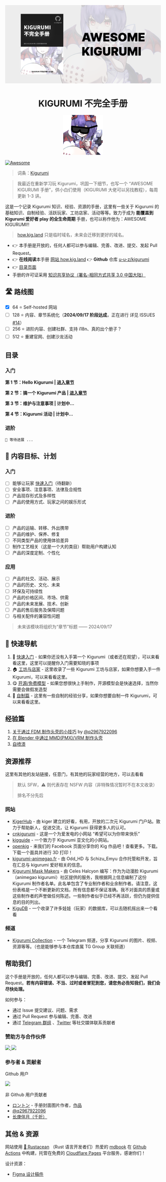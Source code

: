 <div align="center" style="margin-top: 40px; margin-bottom: 40px;">
  <img src="./assets/readme_cover.png"/>
</div>

<div align="center">
<h1>KIGURUMI 不完全手册</h1>
<img src="./assets/awesome_kigurumi_logo.png" width="128"  />

</div>

[![Awesome](https://cdn.rawgit.com/sindresorhus/awesome/d7305f38d29fed78fa85652e3a63e154dd8e8829/media/badge.svg)](https://github.com/sindresorhus/awesome)

> 词条：[Kigurumi](kigurumi.md)

> 我最近在重新学习玩 Kigurumi，巩固一下细节，也写一个 “AWESOME KIGURUMI 手册”，供小白们使用（KIGURUMI 大佬可以另找教程），每周更新 1-3 讲。

这是一个记录 Kigurumi 知识、经验、资源的手册，这里有一些关于 Kigurumi 的基础知识、自制经验、活跃玩家、工坊店家、活动等等。致力于成为 **能覆盖到 Kigurumi 爱好者 play 的全生命周期** 手册，也可以称作他为：AWESOME KIGURUMI!!

> [how.kig.land](https://how.kig.land) 只是临时域名，未来会迁移到更好的域名。

- 👉 本手册是开放的，任何人都可以参与编辑、完善、改进、提交、发起 Pull Request。
- 👉 **在线阅读**本手册 [网站 how.kig.land](https://how.kig.land) 👉 **Github** 仓库 [u-u-z/kigurumi](https://github.com/u-u-z/kigurumi)
- 👉 [目录页面](./SUMMARY.md)
- 手册的许可证采用 [知识共享协议（署名-相同方式共享 3.0 中国大陆）](./LICENSE.md)

## 🛣️ 路线图

- [x] 64 ⭐ Self-hosted 网站
- [ ] 128 ⭐ 内容、章节系统化（**2024/09/17 阶段达成**，正在进行 详见 ISSUES [#14](https://github.com/u-u-z/kigurumi/issues/14)）
- [ ] 256 ⭐ 进阶内容、创建社群、支持 i18n、真的出个册子？
- [ ] 512 ⭐ 重建官网、创建沙龙活动

## 目录

### 入门

**第 1 节：Hello Kigurumi | [进入章节](./01_HelloKigurumi/readme.md)**

**第 2 节：搞一个 Kigurumi 产品 | [进入章节](./02_GetKigurumi/readme.md)**

**第 3 节：维护与注意事项 | 计划中...**

**第 4 节：Kigurumi 活动 | 计划中...**

### 进阶

```
🚧 等待进展 ...
```

## 🎯 内容目标、计划

### 入门

- [ ] 能够让玩家 [快速入门](./get-start.md)（待翻新）
- [ ] 安全事项、注意事项、法律及合规性
- [ ] 产品现存形式及多样性
- [ ] 产品的使用方式、玩家之间的娱乐形式

### 进阶

- [ ] 产品的运输、转移、外出携带
- [ ] 产品的维护、保养、修复
- [ ] 不同类型产品的使用体验差异
- [ ] 制作工艺相关（这是一个大的类目）帮助用户构建认知
- [ ] 产品的深度定制、个性化

### 应用

- [ ] 产品的社交、活动、展示
- [ ] 产品的历史、文化、未来
- [ ] 环保及可持续性
- [ ] 产品的价格区间、市场、供需
- [ ] 产品的未来发展、技术、创新
- [ ] 产品的售后服务及保障问题
- [ ] 与相关配件的兼容性问题

> 未来该模块将组织为“章节”标题 —— 2024/09/17

## 🧭 快速导航

1. 🐣 [快速入门](get-start.md) - 如果你还没有入手第一个 Kigurumi（或者还在观望），可以来看看这里，这里可以提醒你入门需要知晓的事项
2. 🏠 [工坊与店家](creator-workshop.md) - 这里收录了一些 Kigurumi 工坊与店家，如果你想要入手一件 Kigurumi，可以来看看这里。
3. 😋 [开源/免费模型](open_source_model.md) - 如果您想很快上手制作，开源模型会是快速选择，当然你需要会做假发造型
4. 🔧 [自制篇](DIY/) - 这里有一些自制的经验分享，如果你想要自制一件 Kigurumi，可以来看看这里。

## 经验篇

1. [关于通过 FDM 制作头壳的小技巧](./DIY/Tips-for-FDM.md) by [@q2967922096](https://twitter.com/q2967922096)
2. [在 Blender 中通过 MMD(PMX)/VRM 制作头壳](./DIY/Tips-for-made-by-pmx-vrm.md)
3. [自喷漆](./DIY/Tips-for-painting.md)

## 资源推荐

这里有其他的友站链接，任意门，有其他的玩家经营的地方，可以去看看

> 默认 SFW，⚠️ 则代表存在 NSFW 内容（非特殊情况暂时不在本文收录）
>
> 排名不分先后

### 网站

- [KigerHub](https://kigerhub.com/) - 由 kiger 建立的好看，有用，开放的二次元 Kigurumi 门户站。致力于帮助新人，促进交流，让 Kigurumi 获得更多人的认可。
- [cnkigurumi](http://www.cnkigurumi.com) - 这是一个为爱发电的小网站 “希望可以为你带来快乐”
- [kigguide](https://kigguide.com/) - 一个致力于 Kigurumi 亚文化的小网站。
- [openkig](http://openkig.com/) - 来我们的 Facebook 页面分享你的 Kig 作品吧！查看更多。下载。下载一个面具并进行 3D 打印！
- [kigurumi-animegao.fr](https://kigurumi-animegao.fr/) - 由 Odd_HD 与 Schizu_Emyu 合作托管和开发，旨在汇总与 kigurumi 爱好相关的信息。
- [Kigurumi Mask Makers](https://makers.kig-o.com/) - 由 Celes Halcyon 编写：作为为动漫脸 Kigurumi（animegao kigurumi）社区提供的服务，我根据网上信息编制了这份 Kigurumi 制作者名单。此名单包含了专业制作者和业余制作者。请注意，这份表格是一个不断更新的文档，所有信息都不保证准确。我不对面具的质量或这些制作者的声誉做任何陈述。一些制作者似乎已经不再活跃，但仍为提供信息的目的列出。
- [KiguDB](https://kigudb.info/zh) - 一个收录了许多娃娃（玩家）的数据库，可以去随机摇出来一个看看

### 频道

- [Kigurumi Collection](https://t.me/moekig) - 一个 Telegram 频道，分享 Kigurumi 的图片、视频、资源等等。（也是能够参与本仓库直属 TG Group 关联频道）

## 帮助我们

这个手册是开放的，任何人都可以参与编辑、完善、改进、提交、发起 Pull Request。**若有内容错误、不当、过时或者冒犯到您，请您务必告知我们，我们会尽快处理。**

如何参与：

- 通过 Issue 提交建议、问题、需求
- 通过 Pull Request 参与编辑、完善、改进
- 通过 [Telegram 群组](https://t.me/awesome_kig) 、[Twitter](https://x.com/Remi_IO) 等社交媒体联系贡献者

### 赞助方与合作伙伴

<a href="https://kig.land" target="_blank">
  <img src="https://github.com/kigland.png" width="64"/>
</a>
<a href="https://github.com/dualization.png" target="_blank">
  <img src="https://github.com/dualization.png" width="64"/>
</a>

### 参与者 & 贡献者

Github 用户

<a href="https://github.com/u-u-z/kigurumi/graphs/contributors">
<img src="https://contrib.rocks/image?repo=u-u-z/kigurumi" />
</a>

非 Github 用户贡献者

- [ロントン](https://x.com/rorutorosarmon) - 手册封面图片作者，[作品](https://x.com/rorutorosarmon/status/1753357039844380917)
- [@q2967922096](https://twitter.com/q2967922096)
- [长庚伴月（千折）](https://x.com/TobiichiChisato)

## 其他 & 资源

网站使用 [🦀️ Rustacean](https://rustaceans.org/) （Rust 语言开发者们）热爱的 [mdbook](https://github.com/rust-lang/mdBook) 在 [Github Actions](https://github.com/features/actions) 中构建，托管在免费的 [Cloudflare Pages](https://pages.cloudflare.com/) 平台服务，感谢你们！

设计资源：

- [Figma 设计稿件](https://www.figma.com/design/S2lL4QYDXK0kjAedoSBn3S/AWESOME-KIGURUMI?node-id=41-7&t=1lthazlnoGYFwanx-1)

